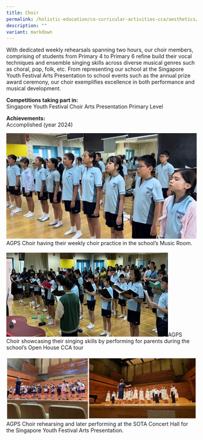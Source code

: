 ```yaml
---
title: Choir
permalink: /holistic-education/co-curricular-activities-cca/aesthetics/choir/
description: ""
variant: markdown
---
```

With dedicated weekly rehearsals spanning two hours, our choir members, comprising of students from Primary 4 to Primary 6 refine build their vocal techniques and ensemble singing skills across diverse musical genres such as choral, pop, folk, etc. From representing our school at the Singapore Youth Festival Arts Presentation to school events such as the annual prize award ceremony, our choir exemplifies excellence in both performance and musical development.

**Competitions taking part in:**<br>
Singapore Youth Festival Choir Arts Presentation Primary Level

**Achievements:**<br>
Accomplished (year 2024)

![AGPS Choir having their weekly choir practice in the school’s Music Room.](/images/CCA/Aesthetics/Choir/AGPS_Choir_having_their_weekly_choir_practice_in_the_school_s_Music_Room.jpg)AGPS Choir having their weekly choir practice in the school’s Music Room.<br>
<br>
![AGPS Choir showcasing their singing skills by performing for parents during the school’s Open House](/images/CCA/Aesthetics/Choir/AGPS_Choir_showcasing_their_singing_skills_by_performing_for_parents_during_the_school_s_Open_House_CCA_tour.jpg)AGPS Choir showcasing their singing skills by performing for parents during the school’s Open House CCA tour<br>
<br>
![AGPS Choir rehearsing and later performing at the SOTA Concert Hall for the SYF Arts Presentation.](/images/CCA/Aesthetics/Choir/AGPS_Choir_rehearsing_and_later_performing_at_the_SOTA_Concert_Hall.jpg)AGPS Choir rehearsing and later performing at the SOTA Concert Hall for the Singapore Youth Festival Arts Presentation.